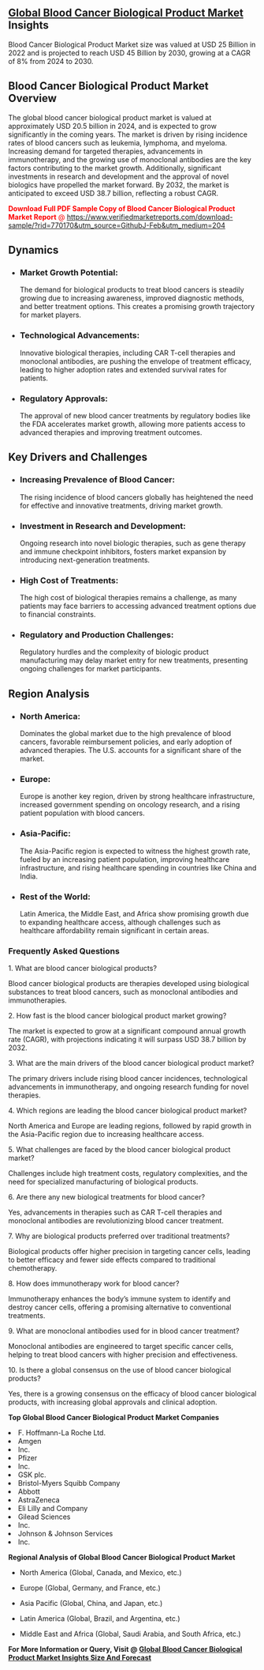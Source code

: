 <h2><a href="https://www.verifiedmarketreports.com/download-sample/?rid=770170&amp;utm_source=GithubJ&amp;utm_medium=204" target="_blank">Global Blood Cancer Biological Product Market</a> Insights</h2><p>Blood Cancer Biological Product Market size was valued at USD 25 Billion in 2022 and is projected to reach USD 45 Billion by 2030, growing at a CAGR of 8% from 2024 to 2030.</p><p> <h2>Blood Cancer Biological Product Market Overview</h2> <p>The global blood cancer biological product market is valued at approximately USD 20.5 billion in 2024, and is expected to grow significantly in the coming years. The market is driven by rising incidence rates of blood cancers such as leukemia, lymphoma, and myeloma. Increasing demand for targeted therapies, advancements in immunotherapy, and the growing use of monoclonal antibodies are the key factors contributing to the market growth. Additionally, significant investments in research and development and the approval of novel biologics have propelled the market forward. By 2032, the market is anticipated to exceed USD 38.7 billion, reflecting a robust CAGR. <p><span class=""><span style="color: #ff0000;"><strong>Download Full PDF Sample Copy of Blood Cancer Biological Product Market Report</strong> @ </span><a href="https://www.verifiedmarketreports.com/download-sample/?rid=770170&amp;utm_source=GithubJ-Feb&amp;utm_medium=204" target="_blank">https://www.verifiedmarketreports.com/download-sample/?rid=770170&amp;utm_source=GithubJ-Feb&amp;utm_medium=204</a></span></p></p> <h2>Dynamics</h2> <ul> <li><h3>Market Growth Potential:</h3> The demand for biological products to treat blood cancers is steadily growing due to increasing awareness, improved diagnostic methods, and better treatment options. This creates a promising growth trajectory for market players.</li> <li><h3>Technological Advancements:</h3> Innovative biological therapies, including CAR T-cell therapies and monoclonal antibodies, are pushing the envelope of treatment efficacy, leading to higher adoption rates and extended survival rates for patients.</li> <li><h3>Regulatory Approvals:</h3> The approval of new blood cancer treatments by regulatory bodies like the FDA accelerates market growth, allowing more patients access to advanced therapies and improving treatment outcomes.</li> </ul> <h2>Key Drivers and Challenges</h2> <ul> <li><h3>Increasing Prevalence of Blood Cancer:</h3> The rising incidence of blood cancers globally has heightened the need for effective and innovative treatments, driving market growth.</li> <li><h3>Investment in Research and Development:</h3> Ongoing research into novel biologic therapies, such as gene therapy and immune checkpoint inhibitors, fosters market expansion by introducing next-generation treatments.</li> <li><h3>High Cost of Treatments:</h3> The high cost of biological therapies remains a challenge, as many patients may face barriers to accessing advanced treatment options due to financial constraints.</li> <li><h3>Regulatory and Production Challenges:</h3> Regulatory hurdles and the complexity of biologic product manufacturing may delay market entry for new treatments, presenting ongoing challenges for market participants.</li> </ul> <h2>Region Analysis</h2> <ul> <li><h3>North America:</h3> Dominates the global market due to the high prevalence of blood cancers, favorable reimbursement policies, and early adoption of advanced therapies. The U.S. accounts for a significant share of the market.</li> <li><h3>Europe:</h3> Europe is another key region, driven by strong healthcare infrastructure, increased government spending on oncology research, and a rising patient population with blood cancers.</li> <li><h3>Asia-Pacific:</h3> The Asia-Pacific region is expected to witness the highest growth rate, fueled by an increasing patient population, improving healthcare infrastructure, and rising healthcare spending in countries like China and India.</li> <li><h3>Rest of the World:</h3> Latin America, the Middle East, and Africa show promising growth due to expanding healthcare access, although challenges such as healthcare affordability remain significant in certain areas.</li> </ul> <h3>Frequently Asked Questions</h3> <p>1. What are blood cancer biological products?</p> <p>Blood cancer biological products are therapies developed using biological substances to treat blood cancers, such as monoclonal antibodies and immunotherapies.</p> <p>2. How fast is the blood cancer biological product market growing?</p> <p>The market is expected to grow at a significant compound annual growth rate (CAGR), with projections indicating it will surpass USD 38.7 billion by 2032.</p> <p>3. What are the main drivers of the blood cancer biological product market?</p> <p>The primary drivers include rising blood cancer incidences, technological advancements in immunotherapy, and ongoing research funding for novel therapies.</p> <p>4. Which regions are leading the blood cancer biological product market?</p> <p>North America and Europe are leading regions, followed by rapid growth in the Asia-Pacific region due to increasing healthcare access.</p> <p>5. What challenges are faced by the blood cancer biological product market?</p> <p>Challenges include high treatment costs, regulatory complexities, and the need for specialized manufacturing of biological products.</p> <p>6. Are there any new biological treatments for blood cancer?</p> <p>Yes, advancements in therapies such as CAR T-cell therapies and monoclonal antibodies are revolutionizing blood cancer treatment.</p> <p>7. Why are biological products preferred over traditional treatments?</p> <p>Biological products offer higher precision in targeting cancer cells, leading to better efficacy and fewer side effects compared to traditional chemotherapy.</p> <p>8. How does immunotherapy work for blood cancer?</p> <p>Immunotherapy enhances the body’s immune system to identify and destroy cancer cells, offering a promising alternative to conventional treatments.</p> <p>9. What are monoclonal antibodies used for in blood cancer treatment?</p> <p>Monoclonal antibodies are engineered to target specific cancer cells, helping to treat blood cancers with higher precision and effectiveness.</p> <p>10. Is there a global consensus on the use of blood cancer biological products?</p> <p>Yes, there is a growing consensus on the efficacy of blood cancer biological products, with increasing global approvals and clinical adoption.</p> </p><p><strong>Top Global Blood Cancer Biological Product Market Companies</strong></p><div data-test-id=""><p><li>F. Hoffmann-La Roche Ltd.</li><li> Amgen</li><li> Inc.</li><li> Pfizer</li><li> Inc.</li><li> GSK plc.</li><li> Bristol-Myers Squibb Company</li><li> Abbott</li><li> AstraZeneca</li><li> Eli Lilly and Company</li><li> Gilead Sciences</li><li> Inc.</li><li> Johnson & Johnson Services</li><li> Inc.</li></p><div><strong>Regional Analysis of&nbsp;Global Blood Cancer Biological Product Market</strong></div><ul><li dir="ltr"><p dir="ltr">North America&nbsp;(Global, Canada, and Mexico, etc.)</p></li><li dir="ltr"><p dir="ltr">Europe (Global, Germany, and France, etc.)</p></li><li dir="ltr"><p dir="ltr">Asia Pacific&nbsp;(Global, China, and Japan, etc.)</p></li><li dir="ltr"><p dir="ltr">Latin America&nbsp;(Global, Brazil, and Argentina, etc.)</p></li><li dir="ltr">Middle East and Africa&nbsp;(Global, Saudi Arabia, and South Africa, etc.)</li></ul><p><strong>For More Information or Query, Visit @&nbsp;</strong><strong><a href="https://www.verifiedmarketreports.com/product/blood-cancer-biological-product-market/?utm_source=GithubJ&amp;utm_medium=204" target="_blank">Global Blood Cancer Biological Product Market Insights Size And Forecast</a></strong></p></div>

